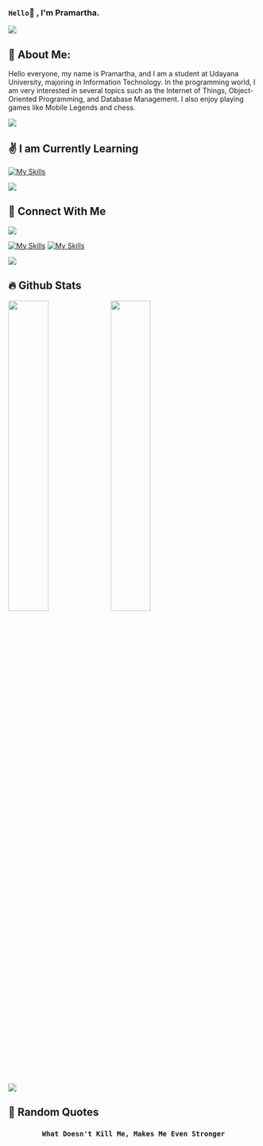 ### `Hello`👋 , I'm Pramartha.

![](https://komarev.com/ghpvc/?username=Pramartha&color=00a0a0&style=plastic)

## 💫 About Me:
<p>
    Hello everyone, my name is Pramartha, and I am a student at Udayana University, majoring in Information Technology. In the programming world, I am very interested in several topics such as the Internet of Things, Object-Oriented Programming, and Database Management. I also enjoy playing games like Mobile Legends and chess.
</p>

<img src="https://user-images.githubusercontent.com/73097560/115834477-dbab4500-a447-11eb-908a-139a6edaec5c.gif">

## ✌️ I am Currently Learning

[![My Skills](https://skillicons.dev/icons?i=html,css,java,arduino,c,mysql,mongodb,py)](https://skillicons.dev)

<img src="https://user-images.githubusercontent.com/73097560/115834477-dbab4500-a447-11eb-908a-139a6edaec5c.gif">

## 🤝 Connect With Me
    
<img src="https://user-images.githubusercontent.com/73097560/115834477-dbab4500-a447-11eb-908a-139a6edaec5c.gif">

[![My Skills](https://skillicons.dev/icons?i=instagram&theme=light)](https://www.instagram.com/pramartha_2004)
[![My Skills](https://skillicons.dev/icons?i=gmail&theme=light)](mailto:pramartha456@gmail.com)

<img src="https://user-images.githubusercontent.com/73097560/115834477-dbab4500-a447-11eb-908a-139a6edaec5c.gif">

## 🔥 Github Stats

  <a href="https://github.com/Pramartha"><img width="40%" src="https://github-readme-stats.vercel.app/api?username=Pramartha&theme=radical&title_color=ff3068?"></a>
  <a href="https://github.com/Pramartha"><img width="40%" src="http://github-readme-streak-stats.herokuapp.com/?user=Pramartha&theme=radical&date_format=M%20j%5B%2C%20Y%5D&ring=ff3068&fire=ff3068&sideNums=ff3068"></a>

<img src="https://user-images.githubusercontent.com/73097560/115834477-dbab4500-a447-11eb-908a-139a6edaec5c.gif">

## 🤡 Random Quotes
### <p align='center'>`What Doesn't Kill Me, Makes Me Even Stronger`</p>
